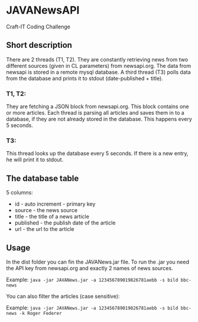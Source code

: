 # JAVANewsAPI
Craft-IT Coding Challenge

## Short description

There are 2 threads (T1, T2). They are constantly retrieving news from two different sources (given in CL parameters) from newsapi.org.
The data from newsapi is stored in a remote mysql database.
A third thread (T3) polls data from the database and prints it to stdout (date-published + title).

### T1, T2: 
They are fetching a JSON block from newsapi.org. This block contains one or more articles. Each thread is parsing all articles and saves them in to a database, if they are not already stored in the database. This happens every 5 seconds.

### T3:
This thread looks up the database every 5 seconds. If there is a new entry, he will print it to stdout.

## The database table 
5 columns:
- id - auto increment - primary key
- source - the news source
- title - the title of a news article
- published - the publish date of the article
- url - the url to the article

## Usage

In the dist folder you can fin the JAVANews.jar file. 
To run the .jar you need the API key from newsapi.org and exactly 2 names of news sources.

Example: ```java -jar JAVANews.jar -a 123456789019826781aebb -s bild bbc-news```

You can also filter the articles (case sensitive):

Example: ```java -jar JAVANews.jar -a 123456789019826781aebb -s bild bbc-news -k Roger Federer```

